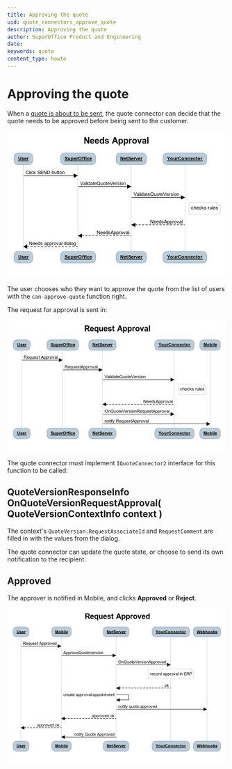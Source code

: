 ```yaml
---
title: Approving the quote
uid: quote_connectors_approve_quote
description: Approving the quote
author: SuperOffice Product and Engineering
date:
keywords: quote
content_type: howto
---
```


# Approving the quote

When a [quote is about to be sent][1], the quote connector can decide that the quote needs to be approved before being sent to the customer.

![Quote needs approval before sending][img1]

The user chooses who they want to approve the quote from the list of users with the `can-approve-quote` function right.

The request for approval is sent in:

![Quote approval request][img2]

The quote connector must implement `IQuoteConnector2` interface for this function to be called:

## QuoteVersionResponseInfo OnQuoteVersionRequestApproval( QuoteVersionContextInfo context )

The context's `QuoteVersion.RequestAssociateId` and `RequestComment` are filled in with the values from the dialog.

The quote connector can update the quote state, or choose to send its own notification to the recipient.

## Approved

The approver is notified in Mobile, and clicks **Approved** or **Reject**.

![Quote is approved][img3]

<!-- Referenced links -->
[1]: send-quote.md

<!-- Referenced images -->
[img1]: media/needs-approval.png
[img2]: media/request-approval.png
[img3]: media/request-approved.png
